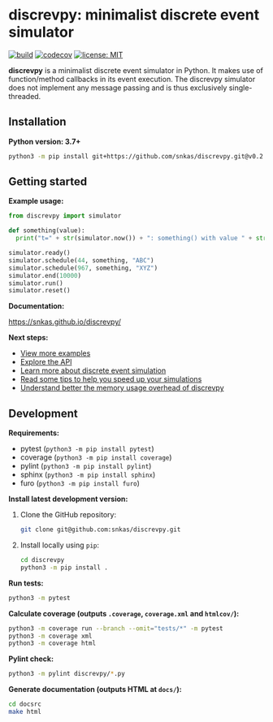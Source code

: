 # discrevpy: minimalist discrete event simulator

[![build](https://github.com/snkas/discrevpy/workflows/build/badge.svg)](https://github.com/snkas/discrevpy/actions?query=workflow%3Abuild+branch%3Amaster)
[![codecov](https://codecov.io/gh/snkas/discrevpy/branch/master/graph/badge.svg)](https://codecov.io/gh/snkas/discrevpy) 
[![license: MIT](https://img.shields.io/badge/license-MIT-blue.svg)](https://opensource.org/licenses/MIT)

**discrevpy** is a minimalist discrete event simulator in Python. It makes use of function/method
callbacks in its event execution. The discrevpy simulator does not implement any message passing
and is thus exclusively single-threaded.


## Installation

**Python version: 3.7+**

```bash
python3 -m pip install git+https://github.com/snkas/discrevpy.git@v0.2.6
```


## Getting started

**Example usage:**

```python
from discrevpy import simulator

def something(value):
  print("t=" + str(simulator.now()) + ": something() with value " + str(value))

simulator.ready()
simulator.schedule(44, something, "ABC")
simulator.schedule(967, something, "XYZ")
simulator.end(10000)
simulator.run()
simulator.reset()
```

**Documentation:**

https://snkas.github.io/discrevpy/

**Next steps:**

* [View more examples](https://snkas.github.io/discrevpy/examples.html)
* [Explore the API](https://snkas.github.io/discrevpy/api_reference.html)
* [Learn more about discrete event simulation](https://snkas.github.io/discrevpy/what_is_discrete_event_simulation.html)
* [Read some tips to help you speed up your simulations](https://snkas.github.io/discrevpy/practical_tips.html)
* [Understand better the memory usage overhead of discrevpy](https://snkas.github.io/discrevpy/memory_usage.html)


## Development

**Requirements:**
* pytest (`python3 -m pip install pytest`)
* coverage (`python3 -m pip install coverage`)
* pylint (`python3 -m pip install pylint`)
* sphinx (`python3 -m pip install sphinx`)
* furo (`python3 -m pip install furo`)

**Install latest development version:**
1. Clone the GitHub repository:
   ```bash
   git clone git@github.com:snkas/discrevpy.git
   ```
2. Install locally using `pip`:
   ```bash
   cd discrevpy
   python3 -m pip install .
   ```

**Run tests:**
```bash
python3 -m pytest
```

**Calculate coverage (outputs `.coverage`, `coverage.xml` and `htmlcov/`):**
```bash
python3 -m coverage run --branch --omit="tests/*" -m pytest
python3 -m coverage xml
python3 -m coverage html
```

**Pylint check:**
```bash
python3 -m pylint discrevpy/*.py
```

**Generate documentation (outputs HTML at `docs/`):**
```bash
cd docsrc
make html
```

